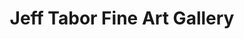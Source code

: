 ---
title: "Jeff Tabor Fine Art Gallery"
url: /santa-fe/jeff-tabor-fine-art-gallery/
shop: Kunst
---